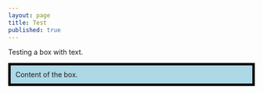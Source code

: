 ```yaml
---
layout: page
title: Test
published: true
---
```


Testing a box with text.

<style>
.myDiv {
  border: 5px solid black;
  background-color: lightblue;
  padding: 10px;
}
</style>

<div class="myDiv">
Content of the box.
</div>
